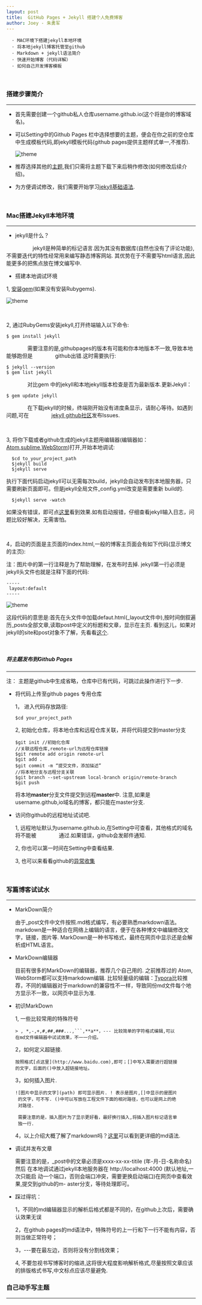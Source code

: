 ```yaml
---
layout: post
title:  GitHub Pages + Jekyll 搭建个人免费博客
author: Joey - 朱勇军
---
```


```
  · MAC环境下搭建jekyll本地环境
  · 将本地jekyll博客托管至github
  · Markdown + jekyll语法简介
  · 快速开始博客（代码详解）
  · 如何自己开发博客模板
```


&emsp;&emsp;&emsp;&emsp;

### 搭建步骤简介
------

 + 首先需要创建一个github私人仓库username.github.io(这个将是你的博客域名)。
 
 + 可以Setting中的Github Pages 栏中选择想要的主题，便会在你之前的空仓库中生成模板代码,即jekyll模板代码(github pages提供主题样式单一,不推荐).
 
   ![theme](/images/choose_theme.png)
   
 + 推荐选择其他的[主题](http://jekyllthemes.org/),我们只需将主题下载下来后稍作修改(如何修改后续介绍)。
 
 + 为方便调试修改，我们需要开始学习[jekyll基础语法](http://jekyllcn.com/docs/installation/ "jekyll中文网").
 
&emsp;&emsp;&emsp;&emsp;

### Mac搭建Jekyll本地环境
-------
 
* jekyll是什么？

​     &emsp;&emsp;&emsp;&emsp;&emsp;jekyll是种简单的标记语言.因为其没有数据库(自然也没有了评论功能),不需要迭代的特性经常用来编写静态博客网站. 其优势在于不需要写html语言,因此能更多的把焦点放在博文编写中.
 * 搭建本地调试环境
   
   
  1, [安装gem](https://rubygems.org/pages/download#formats)(如果没有安装Rubygems).
   
   ![theme](/images/rubygems.png)
   
   &emsp;&emsp;
   
  2, 通过RubyGems安装jekyll,打开终端输入以下命令:
  
    $ gem install jekyll    
      
   &emsp;&emsp;&emsp;&emsp;需要注意的是,githubpages的版本有可能和你本地版本不一致,导致本地能够跑但是 &emsp;&emsp;&emsp;&emsp;github出错.这时需要执行:
     
    $ jekyll --version
    $ gem list jekyll
      
   &emsp;&emsp;&emsp;&emsp;对比gem 中的jekyll和本地jekyll版本检查是否为最新版本.更新Jekyll：
 
    $ gem update jekyll  
      
   &emsp;&emsp;&emsp;&emsp;在下载jekyll的时候，终端刚开始没有进度条显示，请耐心等待。如遇到问题,可在&emsp;&emsp;&emsp;&emsp;  [jekyll github社区](https://github.com/jekyll/jekyll/issues/new)发布Issues.
      
   &emsp;&emsp;
      
  3, 将你下载或者github生成的jekyll主题用编辑器(编辑器如：[Atom](https://atom.io/),[sublime](http://www.sublimetext.com/),[WebStorm](http://www.jetbrains.com/webstorm/))打开,开始本地调试:
     
      $cd to_your_project_path
      $jekyll build
      $jekyll serve
      
  执行下面代码启动jekyll可以无需每次build，jekyll会自动发布到本地服务器，只需要刷新页面即可。但是jekyll全局文件_config.yml改变是需要重新 build的.
  
      $jekyll serve -watch
         
  如果没有错误，即可点[这里](http://localhost:4000)看到效果.如有启动报错，仔细查看jekyll输入日志，问题比较好解决，无需害怕。
      
   &emsp;&emsp;   
      
  4，启动的页面是主页面的index.html,一般的博客主页面会有如下代码(显示博文的主页):
     
   注：图片中的第一行注释<!--jekyll 头文件信息，表示显示.....-->是为了帮助理解，在发布时去掉. jekyll第一行必须是jekyll头文件也就是注释下面的代码:
   
    -----
     layout:default
    -----
     
   ![theme](/images/code.png)
     
   这段代码的意思是:首先在头文件中加载defaut.html(_layout文件中),按时间倒叙遍历_posts全部文章,读取post中定义的标题和文章，显示在主页. 看到这儿，如果对jekyll的site和post对象不了解，先看看[这个](http://jekyllcn.com/docs/variables/).
   
   
 &emsp;&emsp;&emsp;&emsp;
 
##### 将主题发布到Github Pages
------
   
   注： 主题是github中生成省略，仓库中已有代码，可跳过此操作进行下一步.
  
 * 将代码上传至github pages 专用仓库
  
   1， 进入代码存放路径:
    
       $cd your_project_path
   
   2, 初始化仓库，将本地仓库和远程仓库关联，并将代码提交到master分支
     
       $git init //初始化仓库
       //关联远程仓库,remote-url为远程仓库链接
       $git remote add origin remote-url 
       $git add . 
       $git commit -m “提交文件，添加描述” 
       //将本地分支与远程分支关联
       $git branch --set-upstream local-branch origin/remote-branch 
       $git push
     
      将本地**master**分支文件提交到远程**master**中. 注意,如果是username.github,io域名的博客，都只能在master分支.
  
 * 访问你github的远程地址试试吧.
   
   1, 远程地址默认为username.github.io,在Setting中可查看，其他格式的域名将不能被 &emsp;&emsp;&emsp;&emsp;通过.如果错误，github会发邮件通知.<br>
  
   2, 你也可以第一时间在Setting中查看结果.<br>
  
   3, 也可以来看看github的[异常收集](https://help.github.com/articles/troubleshooting-github-pages-builds/)
    
&emsp;&emsp;&emsp;&emsp;
   
### 写篇博客试试水
-----
  
   * MarkDown简介
     
      由于_post文件中文件按照.md格式编写，有必要熟悉markdown语法。markdown是一种适合在网络上编辑的语言，便于在各种博文中编辑修改文字，链接，图片等. MarkDown是一种书写格式，最终在网页中显示还是会解析成HTML语言。
     
   * MarkDown编辑器
     
     目前有很多的MarkDown的编辑器，推荐几个自己用的. 之前推荐过的 Atom, WebStorm都可以支持markdown编辑. 比较轻量级的编辑：[Typora](http://www.typora.io/)比较推荐，不同的编辑器对于markdown的兼容性不一样，导致同份md文件每个地方显示不一致，以网页中显示为准.
     
   * 初识MarkDown
     
      1, 一些比较常用的特殊符号
       
         > , *,-,+,#,##,###...,```,**a**，--- 比较简单的字符格式编辑,可以
         在md文件编辑器中试试效果，不一一介绍。
       
      2，如何定义超链接.
        
         按照格式[点这里](http://www.baidu.com),即可；[]中写入需要进行超链接
         的文字，后面的()中放入超链接地址。
        
      3，如何插入图片.
         
         ![图片中显示的文字](path) 即可显示图片. ! 表示是图片,[]中显示的是图片
          的文字，可不写. ()中可以写放在工程文件下面的相对路径，也可以是网上的绝
          对路径.
         
          需要注意的是，插入图片为了显示更好看，最好换行插入,将插入图片标记语言单
          独一行.
       
      4，以上介绍大概了解了markdown吗？[这里](http://www.appinn.com/markdown/#blockquote)可以看到更详细的md语法.         
   
   * 调试并发布文章
        
       需要注意的是，_post中的文章必须是xxxx-xx-xx-titile (年-月-日-名称命名) 然后
       在本地调试通过jekyll本地服务器在 http://localhost:4000 (默认地址,一次只能启
       动一个端口，否则会端口冲突，需要更换启动端口)在网页中查看效果,提交到github的m-
       aster分支，等待处理即可。
         
   * 踩过得坑：
         
      1，不同的md编辑器显示的解析后格式都是不同的，在github上次后，需要确认效果无误
           
      2，在github pages的md语法中，特殊符号的上一行和下一行不能有内容，否则当做正常符号；
           
      3，---要在最左边，否则将没有分割线效果；
      
      4, 不要忽视书写博客时的缩进,这将很大程度影响解析格式,尽量按照文章应该的排版格式书写,中文标点应该尽量避免.
      
### 自己动手写主题
------    
      
    